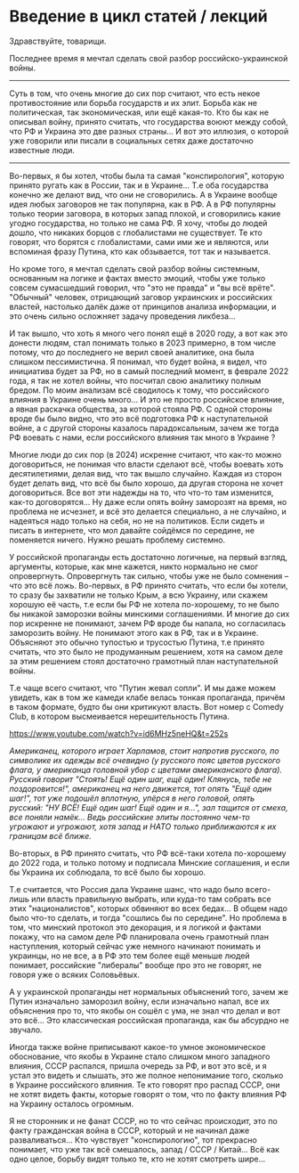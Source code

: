 # Введение в цикл статей / лекций

Здравствуйте, товарищи.

Последнее время я мечтал сделать свой разбор российско-украинской войны.

---

Суть в том, что очень многие до сих пор считают, что есть некое противостояние или борьба
государств и их элит. Борьба как не политическая, так экономическая, или ещё какая-то. Кто бы
как не описывал войну, принято считать, что государства воюют между собой, что РФ и Украина
это две разных страны... И вот это иллюзия, о которой уже говорили или писали в социальных
сетях даже достаточно известные люди.

---

Во-первых, я бы хотел, чтобы была та самая "конспирология", которую принято ругать как
в России, так и в Украине... Т.е оба государства конечно же делают вид, что они не сговорились.
А в Украине вообще идея любых заговоров не так популярна, как в РФ. А в РФ популярны только
теории заговора, в которых запад плохой, и сговорились какие угодно государства, но только
не сама РФ. Я хочу, чтобы до людей дошло, что никаких борцов с глобалистами не существует.
Те кто говорят, что борятся с глобалистами, сами ими же и являются, или вспоминая фразу
Путина, кто как обзывается, тот так и называется.

Но кроме того, я мечтал сделать свой разбор войны системным, основанным на логике
и фактах вместо эмоций, чтобы уже только совсем сумасшедший говорил, что "это не правда"
и "вы всё врёте". "Обычный" человек, отрицающий заговор украинских и российских властей,
настолько далёк даже от принципов анализа информации, и это очень сильно осложняет задачу
проведения ликбеза...

И так вышло, что хоть я много чего понял ещё в 2020 году,
а вот как это донести людям, стал понимать только в 2023 примерно, в том числе потому, что
до последнего не верил своей аналитике, она была слишком пессимистична. Я понимал, что будет
война, я видел, что инициатива будет за РФ, но в самый последний момент, в феврале 2022 года,
я так не хотел войны, что посчитал свою аналитику полным бредом. По моим анализам всё сводилось
к тому, что российского влияния в Украине очень много... И это не просто российское влияние, а
явная раскачка общества, за которой стояла РФ. С одной стороны вроде бы было видно, что это
всё подготовка РФ к наступательной войне, а с другой стороны казалось парадоксальным,
зачем же тогда РФ воевать с нами, если российского влияния так много в Украине ?

Многие люди до сих пор (в 2024) искренне считают, что как-то можно договориться, не понимая
что власти сделают всё, чтобы воевать хоть десятилетиями, делая вид, что так вышло случайно.
Каждая из сторон будет делать вид, что всё бы было хорошо, да другая сторона не хочет
договориться. Все вот эти надежды на то, что что-то там изменится, как-то договорятся...
Ну даже если опять войну заморозят на время, но проблема не исчезнет, и всё это делается
специально, а не случайно, и надеяться надо только на себя, но не на политиков. Если сидеть
и писать в интернете, что мол давайте сойдёмся по середине, не поменяется ничего. Нужно решать
проблему системно.

У российской пропаганды есть достаточно логичные, на первый взгляд,
аргументы, которые, как мне кажется, никто нормально не смог опровергнуть.
Опровергнуть так сильно, чтобы уже не было сомнения – что это всё ложь.
Во-первых, в РФ принято считать, что если бы хотели, то сразу бы захватили
не только Крым, а всю Украину, или скажем хорошую её часть, т.е если бы РФ
не хотела по-хорошему, то не было бы никакой заморозки войны минскими соглашениями.
И многие до сих пор искренне не понимают, зачем РФ вроде бы напала, но согласилась
заморозить войну. Не понимают этого как в РФ, так и в Украине. Объясняют это обычно
тупостью и трусостью Путина, т.е принято считать, что это было не продуманным решением,
хотя на самом деле за этим решением стоял достаточно грамотный план наступательной войны.

Т.е чаще всего считают, что "Путин жевал сопли". И мы даже можем увидеть,
как в том же камеди клабе велась тонкая пропаганда, причём в таком формате,
будто бы они критикуют власть. Вот номер с Comedy Club, в котором высмеивается
нерешительность Путина.

https://www.youtube.com/watch?v=id6MHz5neHQ&t=252s

_Американец, которого играет Харламов, стоит напротив русского, по символике
их одежды всё очевидно (у русского пояс цветов русского флага, у американца головной убор
с цветами американского флага). Русский говорит "Стоять! Ещё один шаг, ещё один! Клянусь,
тебе не поздоровится!", американец на него движется, тот опять "Ещё один шаг!", тот уже
подошёл вплотную, упёрся в него головой, опять русский: "НУ ВСЁ! Ещё один шаг! Ещё один и я...",
зал тащится от смеха, все поняли намёк... Ведь российские элиты постоянно чем-то угрожают
и угрожают, хотя запад и НАТО только приближаются к их границам всё ближе._

Во-вторых, в РФ принято считать, что РФ всё-таки хотела по-хорошему до 2022 года,
и только потому и подписала Минские соглашения, и если бы Украина их соблюдала, то всё
было бы хорошо.

Т.е считается, что Россия дала Украине шанс, что надо было всего-лишь
или власть правильную выбрать, или куда-то там собрать все этих "националистов", которых
обвиняют во всех бедах... В общем надо было что-то сделать, и тогда "сошлись бы по середине".
Но проблема в том, что минский протокол это декорация, и я логикой и фактами покажу, что
на самом деле РФ планировала очень грамотный план наступления, который сейчас уже немного
начинают понимать и украинцы, но не все, а в РФ это тем более ещё меньше людей понимает,
российские "либералы" вообще про это не говорят, не говоря уже о всяких Соловьёвых.

А у украинской пропаганды нет нормальных объяснений того, зачем же Путин
изначально заморозил войну, если изначально напал, все их объяснения про то,
что якобы он сошёл с ума, не знал что делал и вот это всё... Это классическая
российская пропаганда, как бы абсурдно не звучало.

Иногда также войне приписывают какое-то умное экономическое обоснование,
что якобы в Украине стало слишком много западного влияния, СССР распался, пришла
очередь за РФ, и вот это всё, и я устал это видеть и слышать, это же полное непонимание
того, сколько в Украине российского влияния. Те кто говорят про распад СССР, они не хотят
видеть факты, которые говорят о том, что по факту влияния РФ на Украину осталось огромным.

Я не сторонник и не фанат СССР, но то что сейчас происходит, это по факту гражданская война
в СССР, который и не начинал даже разваливаться... Кто чувствует "конспирологию", тот
прекрасно понимает, что уже так всё смешалось, запад / СССР / Китай... Всё как одно целое,
борьбу видят только те, кто не хотят смотреть шире...
